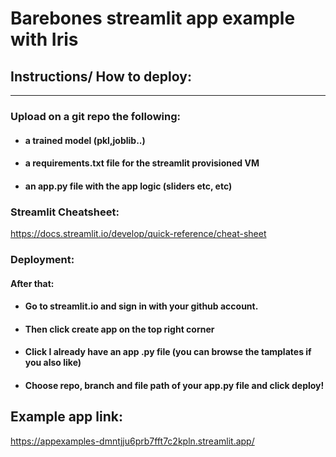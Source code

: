 # Barebones streamlit app example with Iris

## Instructions/ How to deploy:

---

### Upload on a git repo the following:

* #### a trained model (pkl,joblib..)
* #### a requirements.txt file for the streamlit provisioned VM
* #### an app.py file with the app logic (sliders etc, etc)

### Streamlit Cheatsheet:
https://docs.streamlit.io/develop/quick-reference/cheat-sheet

### Deployment:

#### After that:

* #### Go to streamlit.io and sign in with your github account.

* #### Then click create app on the top right corner

* #### Click I already have an app .py file (you can browse the tamplates if you also like)

* #### Choose repo, branch and file path of your app.py file and click deploy!

## Example app link:
https://appexamples-dmntjju6prb7fft7c2kpln.streamlit.app/
